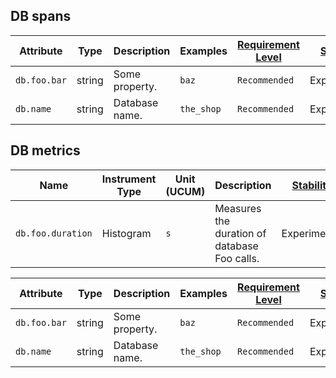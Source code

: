 ## DB spans

<!-- semconv database.foo.span(full) -->
| Attribute  | Type | Description  | Examples  | [Requirement Level](https://opentelemetry.io/docs/specs/semconv/general/attribute-requirement-level/) | [Stability](https://opentelemetry.io/docs/specs/otel/versioning-and-stability/#semantic-conventions-stability) |
|---|---|---|---|---|---|
| `db.foo.bar` | string | Some property. | `baz` | `Recommended` | Experimental |
| `db.name` | string | Database name. | `the_shop` | `Recommended` | Experimental |
<!-- endsemconv -->

## DB metrics

<!-- semconv database.foo.duration.metric(metric_table) -->
| Name     | Instrument Type | Unit (UCUM) | Description    | [Stability](https://opentelemetry.io/docs/specs/otel/versioning-and-stability/#semantic-conventions-stability) |
| -------- | --------------- | ----------- | -------------- | --------- |
| `db.foo.duration` | Histogram | `s` | Measures the duration of database Foo calls. | Experimental |
<!-- endsemconv -->

<!-- semconv database.foo.duration.metric(full) -->
| Attribute  | Type | Description  | Examples  | [Requirement Level](https://opentelemetry.io/docs/specs/semconv/general/attribute-requirement-level/) | [Stability](https://opentelemetry.io/docs/specs/otel/versioning-and-stability/#semantic-conventions-stability) |
|---|---|---|---|---|---|
| `db.foo.bar` | string | Some property. | `baz` | `Recommended` | Experimental |
| `db.name` | string | Database name. | `the_shop` | `Recommended` | Experimental |
<!-- endsemconv -->
